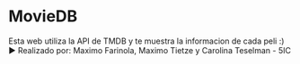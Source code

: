 # MovieDB

Esta web utiliza la API de TMDB y te muestra la informacion de cada peli :) 
▶️ Realizado por: Maximo Farinola, Maximo Tietze y Carolina Teselman - 5IC
